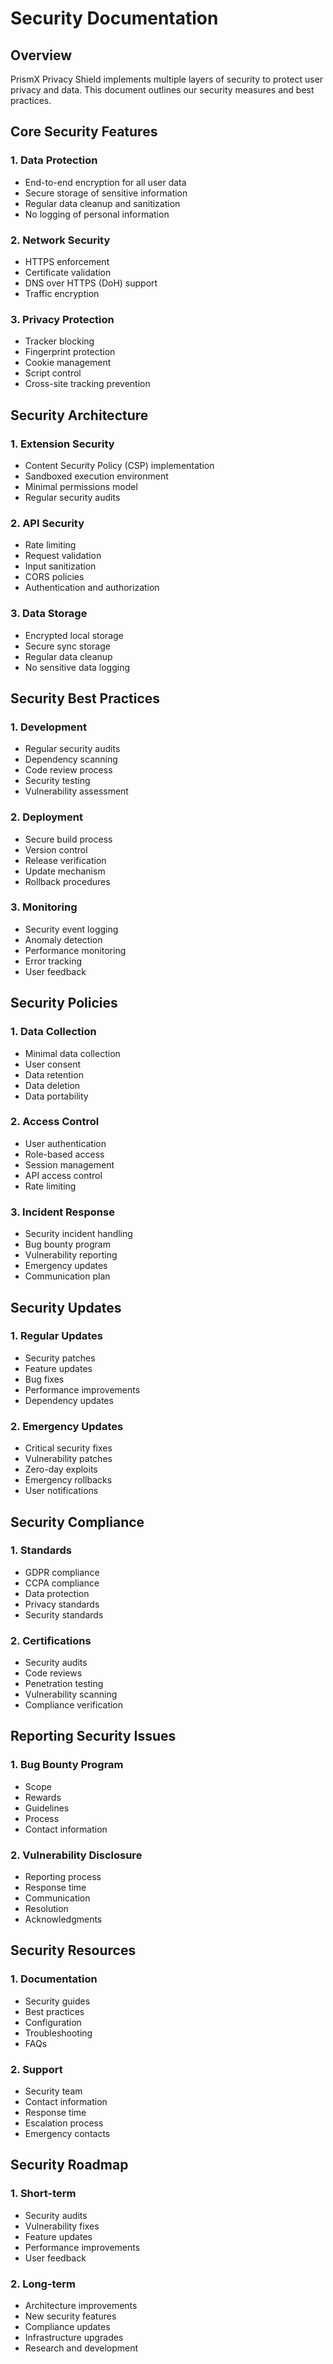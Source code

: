 # Security Documentation

## Overview
PrismX Privacy Shield implements multiple layers of security to protect user privacy and data. This document outlines our security measures and best practices.

## Core Security Features

### 1. Data Protection
- End-to-end encryption for all user data
- Secure storage of sensitive information
- Regular data cleanup and sanitization
- No logging of personal information

### 2. Network Security
- HTTPS enforcement
- Certificate validation
- DNS over HTTPS (DoH) support
- Traffic encryption

### 3. Privacy Protection
- Tracker blocking
- Fingerprint protection
- Cookie management
- Script control
- Cross-site tracking prevention

## Security Architecture

### 1. Extension Security
- Content Security Policy (CSP) implementation
- Sandboxed execution environment
- Minimal permissions model
- Regular security audits

### 2. API Security
- Rate limiting
- Request validation
- Input sanitization
- CORS policies
- Authentication and authorization

### 3. Data Storage
- Encrypted local storage
- Secure sync storage
- Regular data cleanup
- No sensitive data logging

## Security Best Practices

### 1. Development
- Regular security audits
- Dependency scanning
- Code review process
- Security testing
- Vulnerability assessment

### 2. Deployment
- Secure build process
- Version control
- Release verification
- Update mechanism
- Rollback procedures

### 3. Monitoring
- Security event logging
- Anomaly detection
- Performance monitoring
- Error tracking
- User feedback

## Security Policies

### 1. Data Collection
- Minimal data collection
- User consent
- Data retention
- Data deletion
- Data portability

### 2. Access Control
- User authentication
- Role-based access
- Session management
- API access control
- Rate limiting

### 3. Incident Response
- Security incident handling
- Bug bounty program
- Vulnerability reporting
- Emergency updates
- Communication plan

## Security Updates

### 1. Regular Updates
- Security patches
- Feature updates
- Bug fixes
- Performance improvements
- Dependency updates

### 2. Emergency Updates
- Critical security fixes
- Vulnerability patches
- Zero-day exploits
- Emergency rollbacks
- User notifications

## Security Compliance

### 1. Standards
- GDPR compliance
- CCPA compliance
- Data protection
- Privacy standards
- Security standards

### 2. Certifications
- Security audits
- Code reviews
- Penetration testing
- Vulnerability scanning
- Compliance verification

## Reporting Security Issues

### 1. Bug Bounty Program
- Scope
- Rewards
- Guidelines
- Process
- Contact information

### 2. Vulnerability Disclosure
- Reporting process
- Response time
- Communication
- Resolution
- Acknowledgments

## Security Resources

### 1. Documentation
- Security guides
- Best practices
- Configuration
- Troubleshooting
- FAQs

### 2. Support
- Security team
- Contact information
- Response time
- Escalation process
- Emergency contacts

## Security Roadmap

### 1. Short-term
- Security audits
- Vulnerability fixes
- Feature updates
- Performance improvements
- User feedback

### 2. Long-term
- Architecture improvements
- New security features
- Compliance updates
- Infrastructure upgrades
- Research and development 